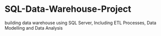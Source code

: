 # SQL-Data-Warehouse-Project
building data warehouse using SQL Server, Including ETL Processes, Data Modelling and Data Analysis 
